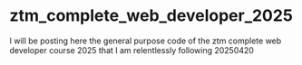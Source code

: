 # ztm_complete_web_developer_2025
I will be posting here the general purpose code of the ztm complete web developer course 2025 that I am relentlessly following
20250420
